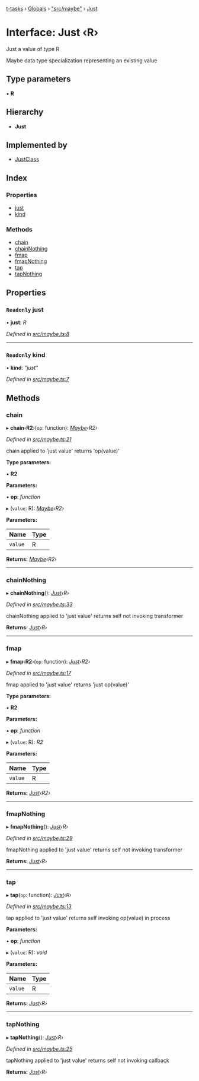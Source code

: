 [t-tasks](../README.md) › [Globals](../globals.md) › ["src/maybe"](../modules/_src_maybe_.md) › [Just](_src_maybe_.just.md)

# Interface: Just ‹**R**›

Just a value of type R

Maybe data type specialization representing an existing value

## Type parameters

▪ **R**

## Hierarchy

* **Just**

## Implemented by

* [JustClass](../classes/_src_maybe_.justclass.md)

## Index

### Properties

* [just](_src_maybe_.just.md#readonly-just)
* [kind](_src_maybe_.just.md#readonly-kind)

### Methods

* [chain](_src_maybe_.just.md#chain)
* [chainNothing](_src_maybe_.just.md#chainnothing)
* [fmap](_src_maybe_.just.md#fmap)
* [fmapNothing](_src_maybe_.just.md#fmapnothing)
* [tap](_src_maybe_.just.md#tap)
* [tapNothing](_src_maybe_.just.md#tapnothing)

## Properties

### `Readonly` just

• **just**: *R*

*Defined in [src/maybe.ts:8](https://github.com/lammonaaf/t-tasks/blob/f57e57b/src/maybe.ts#L8)*

___

### `Readonly` kind

• **kind**: *"just"*

*Defined in [src/maybe.ts:7](https://github.com/lammonaaf/t-tasks/blob/f57e57b/src/maybe.ts#L7)*

## Methods

###  chain

▸ **chain**‹**R2**›(`op`: function): *[Maybe](_src_maybe_.maybe.md)‹R2›*

*Defined in [src/maybe.ts:21](https://github.com/lammonaaf/t-tasks/blob/f57e57b/src/maybe.ts#L21)*

chain applied to 'just value' returns 'op(value)'

**Type parameters:**

▪ **R2**

**Parameters:**

▪ **op**: *function*

▸ (`value`: R): *[Maybe](_src_maybe_.maybe.md)‹R2›*

**Parameters:**

Name | Type |
------ | ------ |
`value` | R |

**Returns:** *[Maybe](_src_maybe_.maybe.md)‹R2›*

___

###  chainNothing

▸ **chainNothing**(): *[Just](_src_maybe_.just.md)‹R›*

*Defined in [src/maybe.ts:33](https://github.com/lammonaaf/t-tasks/blob/f57e57b/src/maybe.ts#L33)*

chainNothing applied to 'just value' returns self not invoking transformer

**Returns:** *[Just](_src_maybe_.just.md)‹R›*

___

###  fmap

▸ **fmap**‹**R2**›(`op`: function): *[Just](_src_maybe_.just.md)‹R2›*

*Defined in [src/maybe.ts:17](https://github.com/lammonaaf/t-tasks/blob/f57e57b/src/maybe.ts#L17)*

fmap applied to 'just value' returns 'just op(value)'

**Type parameters:**

▪ **R2**

**Parameters:**

▪ **op**: *function*

▸ (`value`: R): *R2*

**Parameters:**

Name | Type |
------ | ------ |
`value` | R |

**Returns:** *[Just](_src_maybe_.just.md)‹R2›*

___

###  fmapNothing

▸ **fmapNothing**(): *[Just](_src_maybe_.just.md)‹R›*

*Defined in [src/maybe.ts:29](https://github.com/lammonaaf/t-tasks/blob/f57e57b/src/maybe.ts#L29)*

fmapNothing applied to 'just value' returns self not invoking transformer

**Returns:** *[Just](_src_maybe_.just.md)‹R›*

___

###  tap

▸ **tap**(`op`: function): *[Just](_src_maybe_.just.md)‹R›*

*Defined in [src/maybe.ts:13](https://github.com/lammonaaf/t-tasks/blob/f57e57b/src/maybe.ts#L13)*

tap applied to 'just value' returns self invoking op(value) in process

**Parameters:**

▪ **op**: *function*

▸ (`value`: R): *void*

**Parameters:**

Name | Type |
------ | ------ |
`value` | R |

**Returns:** *[Just](_src_maybe_.just.md)‹R›*

___

###  tapNothing

▸ **tapNothing**(): *[Just](_src_maybe_.just.md)‹R›*

*Defined in [src/maybe.ts:25](https://github.com/lammonaaf/t-tasks/blob/f57e57b/src/maybe.ts#L25)*

tapNothing applied to 'just value' returns self not invoking callback

**Returns:** *[Just](_src_maybe_.just.md)‹R›*
